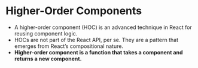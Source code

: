 # Higher-Order Components

* A higher-order component (HOC) is an advanced technique in React for reusing component logic. 
* HOCs are not part of the React API, per se. They are a pattern that emerges from React’s compositional nature.
* **Higher-order component is a function that takes a component and returns a new component.**

```ts

```
